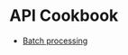 # API Cookbook

* [Batch processing](https://github.com/octo-woapi/cookbook/blob/master/recipes/01_batch_processing.md)
